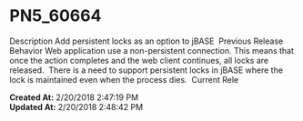 # PN5_60664

Description Add persistent locks as an option to jBASE  Previous Release Behavior Web application use a non-persistent connection. This means that once the action completes and the web client continues, all locks are released.  There is a need to support persistent locks in jBASE where the lock is maintained even when the process dies.  Current Rele  

**Created At:** 2/20/2018 2:47:19 PM  
**Updated At:** 2/20/2018 2:48:42 PM  

